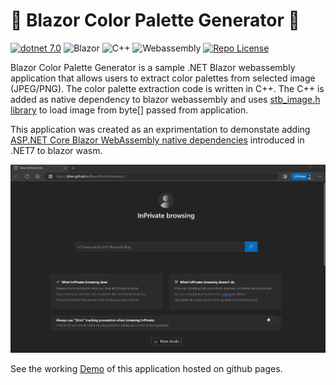 # 🌈 Blazor Color Palette Generator 🚀
[![dotnet 7.0](https://img.shields.io/badge/.NET%207.0-blueviolet?style=for-the-badge&logo=dotnet)](https://dotnet.microsoft.com/)
![Blazor](https://img.shields.io/badge/blazor-blueviolet.svg?style=for-the-badge&logo=blazor&logoColor=white)
![C++](https://img.shields.io/badge/c++-%2300599C.svg?style=for-the-badge&logo=c%2B%2B&logoColor=white)
![Webassembly](https://img.shields.io/badge/Webassembly-mediumslateblue.svg?style=for-the-badge&logo=webassembly&logoColor=white)
[![Repo License](https://img.shields.io/github/license/jkher/summarize-email?style=for-the-badge)](https://github.com/jkher/BlazorPaletteGenerator/blob/master/LICENSE.txt)

Blazor Color Palette Generator is a sample .NET Blazor webassembly application that allows users to extract color palettes from selected image (JPEG/PNG). The color palette extraction code is written in C++. The C++ is added as native dependency to blazor webassembly and uses [stb_image.h library](https://github.com/nothings/stb/blob/master/stb_image.h) to load image from byte[] passed from application.

This application was created as an exprimentation to demonstate adding [ASP.NET Core Blazor WebAssembly native dependencies](https://learn.microsoft.com/en-us/aspnet/core/blazor/webassembly-native-dependencies?view=aspnetcore-7.0) introduced in .NET7 to blazor wasm.

![Demo](https://github.com/jkher/BlazorPaletteGenerator/blob/master/Demo.gif?raw=true)

See the working [Demo](https://jkher.github.io/BlazorPaletteGenerator/) of this application hosted on github pages.

